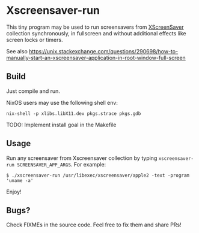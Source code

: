 Xscreensaver-run
================

This tiny program may be used to run screensavers from
[XScreenSaver](https://www.jwz.org/xscreensaver/) collection synchronously,
in fullscreen and without additional effects like screen locks or timers.

See also <https://unix.stackexchange.com/questions/290698/how-to-manually-start-an-xscreensaver-application-in-root-window-full-screen>


Build
-----

Just compile and run.

NixOS users may use the following shell env:

    nix-shell -p xlibs.libX11.dev pkgs.strace pkgs.gdb

TODO: Implement install goal in the Makefile


Usage
-----

Run any screensaver from Xscreensaver collection by typing `xscreensaver-run
SCREENSAVER_APP_ARGS`. For example:

    $ ./xscreensaver-run /usr/libexec/xscreensaver/apple2 -text -program 'uname -a'

Enjoy!


Bugs?
-----

Check FIXMEs in the source code. Feel free to fix them and share PRs!
